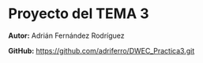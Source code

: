 # Proyecto del TEMA 3

**Autor:** Adrián Fernández Rodríguez

**GitHub:** https://github.com/adriferro/DWEC_Practica3.git